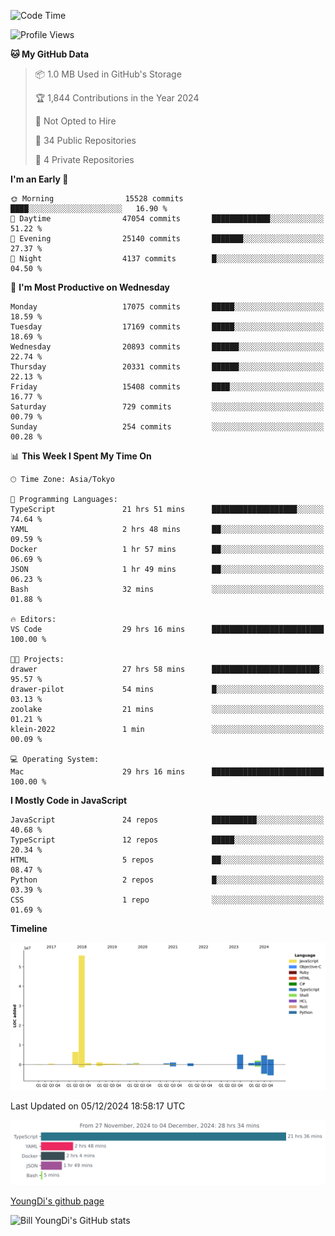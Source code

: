 <!--START_SECTION:waka-->
![Code Time](http://img.shields.io/badge/Code%20Time-1%2C085%20hrs%2023%20mins-blue)

![Profile Views](http://img.shields.io/badge/Profile%20Views-0-blue)

**🐱 My GitHub Data** 

> 📦 1.0 MB Used in GitHub's Storage 
 > 
> 🏆 1,844 Contributions in the Year 2024
 > 
> 🚫 Not Opted to Hire
 > 
> 📜 34 Public Repositories 
 > 
> 🔑 4 Private Repositories 
 > 
**I'm an Early 🐤** 

```text
🌞 Morning                15528 commits       ████░░░░░░░░░░░░░░░░░░░░░   16.90 % 
🌆 Daytime                47054 commits       █████████████░░░░░░░░░░░░   51.22 % 
🌃 Evening                25140 commits       ███████░░░░░░░░░░░░░░░░░░   27.37 % 
🌙 Night                  4137 commits        █░░░░░░░░░░░░░░░░░░░░░░░░   04.50 % 
```
📅 **I'm Most Productive on Wednesday** 

```text
Monday                   17075 commits       █████░░░░░░░░░░░░░░░░░░░░   18.59 % 
Tuesday                  17169 commits       █████░░░░░░░░░░░░░░░░░░░░   18.69 % 
Wednesday                20893 commits       ██████░░░░░░░░░░░░░░░░░░░   22.74 % 
Thursday                 20331 commits       ██████░░░░░░░░░░░░░░░░░░░   22.13 % 
Friday                   15408 commits       ████░░░░░░░░░░░░░░░░░░░░░   16.77 % 
Saturday                 729 commits         ░░░░░░░░░░░░░░░░░░░░░░░░░   00.79 % 
Sunday                   254 commits         ░░░░░░░░░░░░░░░░░░░░░░░░░   00.28 % 
```


📊 **This Week I Spent My Time On** 

```text
🕑︎ Time Zone: Asia/Tokyo

💬 Programming Languages: 
TypeScript               21 hrs 51 mins      ███████████████████░░░░░░   74.64 % 
YAML                     2 hrs 48 mins       ██░░░░░░░░░░░░░░░░░░░░░░░   09.59 % 
Docker                   1 hr 57 mins        ██░░░░░░░░░░░░░░░░░░░░░░░   06.69 % 
JSON                     1 hr 49 mins        ██░░░░░░░░░░░░░░░░░░░░░░░   06.23 % 
Bash                     32 mins             ░░░░░░░░░░░░░░░░░░░░░░░░░   01.88 % 

🔥 Editors: 
VS Code                  29 hrs 16 mins      █████████████████████████   100.00 % 

🐱‍💻 Projects: 
drawer                   27 hrs 58 mins      ████████████████████████░   95.57 % 
drawer-pilot             54 mins             █░░░░░░░░░░░░░░░░░░░░░░░░   03.13 % 
zoolake                  21 mins             ░░░░░░░░░░░░░░░░░░░░░░░░░   01.21 % 
klein-2022               1 min               ░░░░░░░░░░░░░░░░░░░░░░░░░   00.09 % 

💻 Operating System: 
Mac                      29 hrs 16 mins      █████████████████████████   100.00 % 
```

**I Mostly Code in JavaScript** 

```text
JavaScript               24 repos            ██████████░░░░░░░░░░░░░░░   40.68 % 
TypeScript               12 repos            █████░░░░░░░░░░░░░░░░░░░░   20.34 % 
HTML                     5 repos             ██░░░░░░░░░░░░░░░░░░░░░░░   08.47 % 
Python                   2 repos             █░░░░░░░░░░░░░░░░░░░░░░░░   03.39 % 
CSS                      1 repo              ░░░░░░░░░░░░░░░░░░░░░░░░░   01.69 % 
```



**Timeline**

![Lines of Code chart](https://raw.githubusercontent.com/Youngdi/Youngdi/master/assets/bar_graph.png)


 Last Updated on 05/12/2024 18:58:17 UTC
<!--END_SECTION:waka-->

![wakatime](./images/stat.svg)

[YoungDi's github page](https://youngdi.github.io)

![Bill YoungDi's GitHub stats](https://github-readme-stats.vercel.app/api?username=youngdi&count_private=true&show_icons=true)
